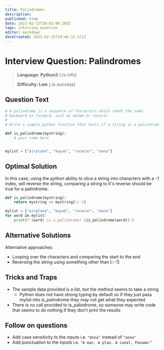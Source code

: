 ```yaml
---
title: Palindromes
description: 
published: true
date: 2022-02-15T20:03:00.285Z
tags: interview_question
editor: markdown
dateCreated: 2022-02-15T19:46:32.571Z
---
```


# Interview Question: Palindromes
> **Language: Python3**
{.is-info}

> **Difficulty: Low**
{.is-success}

## Question Text

```python
# A palindrome is a sequence of characters which reads the same 
# backward as forward, such as madam or racecar.
#
# Write a simple python function that tests if a string is a palindrome. 

def is_palindrome(mystring):
    # your code here


mylist = ["airplane", "kayak", "racecar", "anna"]
```

## Optimal Solution
In this case, using the python ability to slice a string into characters with a -1 index, will reverse the string, comparing a string to it's reverse should be true for a palindrome.
```python
def is_palindrome(mystring):
    return mystring == mystring[::-1]

mylist = ["airplane", "kayak", "racecar", "anna"]
for word in mylist:
    print(f'{word} is a palindrome? {is_palindrome(word)}')
```

## Alternative Solutions
Alternative approaches:
* Looping over the characters and comparing the start to the end 
* Reversing the string using something other than [::-1] 

## Tricks and Traps
* The sample data provided is a list, but the method seems to take a string
  * Python does not have strong typing by default so if they just pass mylist into is_palindrome they may not get what they expected
* There is no call provided to is_palindrome, so someone may write code that seems to do nothing if they don't print the results

## Follow on questions
* Add case sensitivity to the inputs i.e. `"Anna"` instead of `"anna"`
* Add punctuation to the inputs i.e. `"A man, A plan, A canal, Panama!"`

